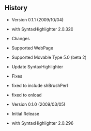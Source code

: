 
## History

 * Version 0.1.1 (2009/10/04)
  * with SyntaxHighlighter 2.0.320
  * Changes
   * Supported WebPage
   * Supported Movable Type 5.0 (beta 2)
   * Update SyntaxHighlighter
  * Fixes
   * fixed to include shBrushPerl
   * fixed to onload

 * Version 0.1.0 (2009/03/05)
  * Initial Release
  * with SyntaxHighlighter 2.0.296